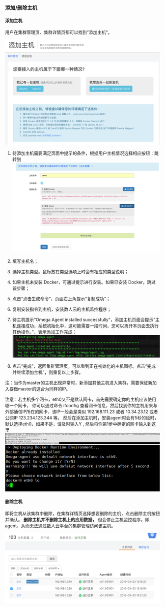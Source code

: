 ### 添加/删除主机

#### 添加主机

用户在集群管理页、集群详情页都可以找到“添加主机”。

  ![](addhost01.png)  
  
  1. 待添加主机需要满足页面中提示的条件，根据用户主机情况选择相应按钮：跳转到
  ![](addhost03.png)
  
  2. 填写主机名；  
  3. 选择主机类型。鼠标放在类型选项上时会有相应的类型说明；  
  4. 如果主机未安装 Docker，可通过提示进行安装。如果已安装 Docker，跳过该步骤；  
  5. 点击“点击生成命令”，页面右上角提示“复制成功”；  
  6. 复制安装指令到主机，安装数人云的主机监控程序；  
  7. 待主机提示“Omega Agent installed successfully”，添加主机页面会提示“主机连接成功，系统初始化中，这可能需要一段时间，您可以离开本页面去执行其他操作。”，表示添加工作完成；
  ![](addhost04.png)  
  8. 点击“完成”，返回集群管理页，可以看到正在初始化的主机图标。点击“完成并继续添加主机”，则重复以上步骤。  

注：当作为master的主机出现异常时，新添加其他主机进入集群，需要保证新加入要做master的这台为同样的IP。  

注意：若主机多个网卡，eth0又不是默认网卡，首先需要确定你的主机应该使用哪一个网卡， 你可以通过命令 ifconfig 查看网卡信息，然后找到你的主机用来与外部通信IP所在的网卡，该IP一般会是类似 192.168.111.23 或者 10.34.23.12 或者公网IP 123.234.123.344 等。 然后在添加主机时，安装agent时会有5秒的延时，默认选择eth0，如果不是，请及时输入Y , 然后将你第1步中确定的网卡输入到这里
![](e1.png)
![](e2.png)

#### 删除主机   
即将主机从该集群中删除，在集群详情页选择想要删除的主机，点击删除主机按钮并确认。
**删除主机并不删除主机上的应用数据，** 但会停止主机监控程序，即agent，从而无法通过数人云平台的集群管理访问该主机。     

![](delhosts.png)   